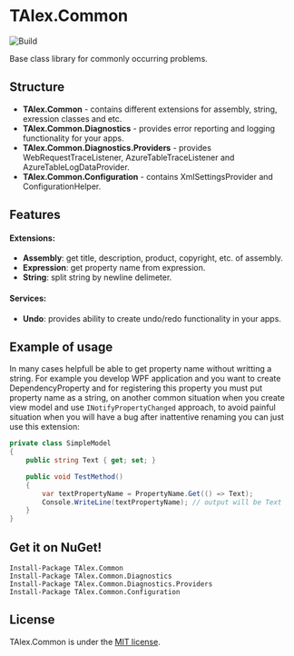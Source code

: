 # TAlex.Common
![Build](https://github.com/alex-titarenko/common/workflows/Build/badge.svg?branch=main)

Base class library for commonly occurring problems.

## Structure
* **TAlex.Common** - contains different extensions for assembly, string, exression classes and etc.
* **TAlex.Common.Diagnostics** - provides error reporting and logging functionality for your apps.
* **TAlex.Common.Diagnostics.Providers** - provides WebRequestTraceListener, AzureTableTraceListener and AzureTableLogDataProvider.
* **TAlex.Common.Configuration** - contains XmlSettingsProvider and ConfigurationHelper.

## Features
#### Extensions:
* **Assembly**: get title, description, product, copyright, etc. of assembly.
* **Expression**: get property name from expression.
* **String**: split string by newline delimeter.

#### Services:
* **Undo**: provides ability to create undo/redo functionality in your apps.

## Example of usage
In many cases helpfull be able to get property name without writting a string. For example you develop WPF application and you want to create DependencyProperty and for registering this property you must put property name as a string, on another common situation when you create view model and use ```INotifyPropertyChanged``` approach, to avoid painful situation when you will have a bug after inattentive renaming you can just use this extension:

```C#
private class SimpleModel
{
    public string Text { get; set; }

    public void TestMethod()
    {
        var textPropertyName = PropertyName.Get(() => Text);
        Console.WriteLine(textPropertyName); // output will be Text
    }
}
```

## Get it on NuGet!

    Install-Package TAlex.Common
    Install-Package TAlex.Common.Diagnostics
    Install-Package TAlex.Common.Diagnostics.Providers
    Install-Package TAlex.Common.Configuration

## License
TAlex.Common is under the [MIT license](LICENSE.md).
